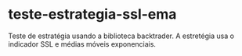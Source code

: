 # teste-estrategia-ssl-ema
Teste de estratégia usando a biblioteca backtrader.  A estretégia usa o indicador SSL e médias móveis exponenciais.
